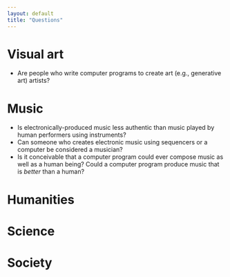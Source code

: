 ```yaml
---
layout: default
title: "Questions"
---
```


# Visual art

* Are people who write computer programs to create art (e.g., generative art) artists?

# Music

* Is electronically-produced music less authentic than music played by human performers using instruments?
* Can someone who creates electronic music using sequencers or a computer be considered a musician?
* Is it conceivable that a computer program could ever compose music as well as a human being? Could a computer program produce music that is *better* than a human?

# Humanities

# Science

# Society
